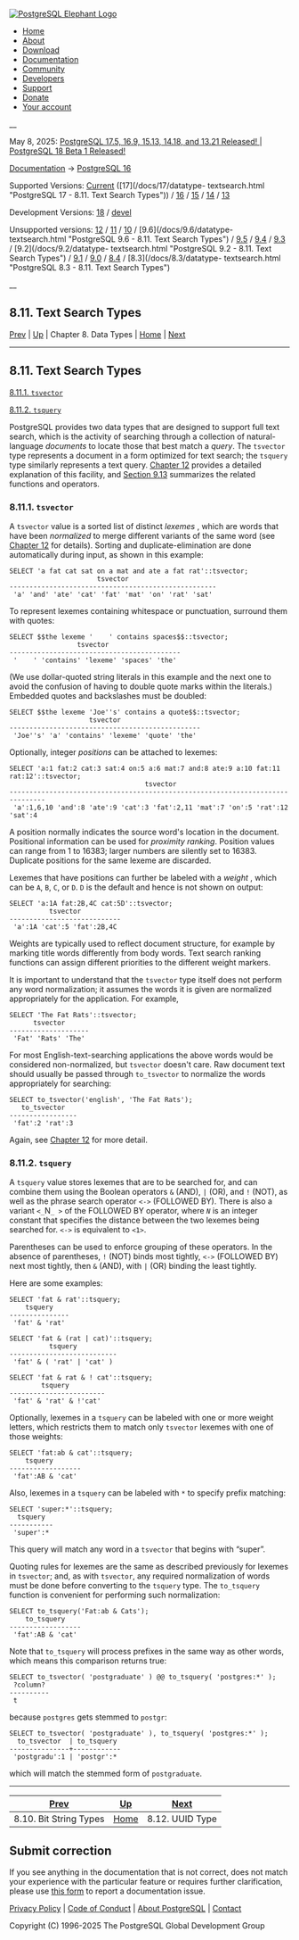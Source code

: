 [ ![PostgreSQL Elephant Logo](/media/img/about/press/elephant.png) ](/)

  * [Home](/ "Home")
  * [About](/about/ "About")
  * [Download](/download/ "Download")
  * [Documentation](/docs/ "Documentation")
  * [Community](/community/ "Community")
  * [Developers](/developer/ "Developers")
  * [Support](/support/ "Support")
  * [Donate](/about/donate/ "Donate")
  * [Your account](/account/ "Your account")

__

May 8, 2025: [ PostgreSQL 17.5, 16.9, 15.13, 14.18, and 13.21 Released! ](/about/news/postgresql-175-169-1513-1418-and-1321-released-3072/) | [ PostgreSQL 18 Beta 1 Released! ](/about/news/postgresql-18-beta-1-released-3070/)

[Documentation](/docs/ "Documentation") -> [PostgreSQL
16](/docs/16/index.html)

Supported Versions: [Current](/docs/current/datatype-textsearch.html
"PostgreSQL 17 - 8.11. Text Search Types") ([17](/docs/17/datatype-
textsearch.html "PostgreSQL 17 - 8.11. Text Search Types")) /
[16](/docs/16/datatype-textsearch.html "PostgreSQL 16 - 8.11. Text Search
Types") / [15](/docs/15/datatype-textsearch.html "PostgreSQL 15 - 8.11. Text
Search Types") / [14](/docs/14/datatype-textsearch.html "PostgreSQL 14 -
8.11. Text Search Types") / [13](/docs/13/datatype-textsearch.html "PostgreSQL
13 - 8.11. Text Search Types")

Development Versions: [18](/docs/18/datatype-textsearch.html "PostgreSQL 18 -
8.11. Text Search Types") / [devel](/docs/devel/datatype-textsearch.html
"PostgreSQL devel - 8.11. Text Search Types")

Unsupported versions: [12](/docs/12/datatype-textsearch.html "PostgreSQL 12 -
8.11. Text Search Types") / [11](/docs/11/datatype-textsearch.html "PostgreSQL
11 - 8.11. Text Search Types") / [10](/docs/10/datatype-textsearch.html
"PostgreSQL 10 - 8.11. Text Search Types") / [9.6](/docs/9.6/datatype-
textsearch.html "PostgreSQL 9.6 - 8.11. Text Search Types") /
[9.5](/docs/9.5/datatype-textsearch.html "PostgreSQL 9.5 - 8.11. Text Search
Types") / [9.4](/docs/9.4/datatype-textsearch.html "PostgreSQL 9.4 -
8.11. Text Search Types") / [9.3](/docs/9.3/datatype-textsearch.html
"PostgreSQL 9.3 - 8.11. Text Search Types") / [9.2](/docs/9.2/datatype-
textsearch.html "PostgreSQL 9.2 - 8.11. Text Search Types") /
[9.1](/docs/9.1/datatype-textsearch.html "PostgreSQL 9.1 - 8.11. Text Search
Types") / [9.0](/docs/9.0/datatype-textsearch.html "PostgreSQL 9.0 -
8.11. Text Search Types") / [8.4](/docs/8.4/datatype-textsearch.html
"PostgreSQL 8.4 - 8.11. Text Search Types") / [8.3](/docs/8.3/datatype-
textsearch.html "PostgreSQL 8.3 - 8.11. Text Search Types")

__

8.11. Text Search Types  
---  
[Prev](datatype-bit.html "8.10. Bit String Types")  | [Up](datatype.html "Chapter 8. Data Types") | Chapter 8. Data Types | [Home](index.html "PostgreSQL 16.9 Documentation") |  [Next](datatype-uuid.html "8.12. UUID Type")  
  
* * *

## 8.11. Text Search Types #

[8.11.1. `tsvector`](datatype-textsearch.html#DATATYPE-TSVECTOR)

[8.11.2. `tsquery`](datatype-textsearch.html#DATATYPE-TSQUERY)

PostgreSQL provides two data types that are designed to support full text
search, which is the activity of searching through a collection of natural-
language _documents_ to locate those that best match a _query_. The `tsvector`
type represents a document in a form optimized for text search; the `tsquery`
type similarly represents a text query. [Chapter 12](textsearch.html
"Chapter 12. Full Text Search") provides a detailed explanation of this
facility, and [Section 9.13](functions-textsearch.html "9.13. Text Search
Functions and Operators") summarizes the related functions and operators.

### 8.11.1. `tsvector` #

A `tsvector` value is a sorted list of distinct _lexemes_ , which are words
that have been _normalized_ to merge different variants of the same word (see
[Chapter 12](textsearch.html "Chapter 12. Full Text Search") for details).
Sorting and duplicate-elimination are done automatically during input, as
shown in this example:

    
    
    SELECT 'a fat cat sat on a mat and ate a fat rat'::tsvector;
                          tsvector
    ----------------------------------------------------
     'a' 'and' 'ate' 'cat' 'fat' 'mat' 'on' 'rat' 'sat'
    

To represent lexemes containing whitespace or punctuation, surround them with
quotes:

    
    
    SELECT $$the lexeme '    ' contains spaces$$::tsvector;
                     tsvector
    -------------------------------------------
     '    ' 'contains' 'lexeme' 'spaces' 'the'
    

(We use dollar-quoted string literals in this example and the next one to
avoid the confusion of having to double quote marks within the literals.)
Embedded quotes and backslashes must be doubled:

    
    
    SELECT $$the lexeme 'Joe''s' contains a quote$$::tsvector;
                        tsvector
    ------------------------------------------------
     'Joe''s' 'a' 'contains' 'lexeme' 'quote' 'the'
    

Optionally, integer _positions_ can be attached to lexemes:

    
    
    SELECT 'a:1 fat:2 cat:3 sat:4 on:5 a:6 mat:7 and:8 ate:9 a:10 fat:11 rat:12'::tsvector;
                                      tsvector
    -------------------------------------------------------------------​------------
     'a':1,6,10 'and':8 'ate':9 'cat':3 'fat':2,11 'mat':7 'on':5 'rat':12 'sat':4
    

A position normally indicates the source word's location in the document.
Positional information can be used for _proximity ranking_. Position values
can range from 1 to 16383; larger numbers are silently set to 16383. Duplicate
positions for the same lexeme are discarded.

Lexemes that have positions can further be labeled with a _weight_ , which can
be `A`, `B`, `C`, or `D`. `D` is the default and hence is not shown on output:

    
    
    SELECT 'a:1A fat:2B,4C cat:5D'::tsvector;
              tsvector
    ----------------------------
     'a':1A 'cat':5 'fat':2B,4C
    

Weights are typically used to reflect document structure, for example by
marking title words differently from body words. Text search ranking functions
can assign different priorities to the different weight markers.

It is important to understand that the `tsvector` type itself does not perform
any word normalization; it assumes the words it is given are normalized
appropriately for the application. For example,

    
    
    SELECT 'The Fat Rats'::tsvector;
          tsvector
    --------------------
     'Fat' 'Rats' 'The'
    

For most English-text-searching applications the above words would be
considered non-normalized, but `tsvector` doesn't care. Raw document text
should usually be passed through `to_tsvector` to normalize the words
appropriately for searching:

    
    
    SELECT to_tsvector('english', 'The Fat Rats');
       to_tsvector
    -----------------
     'fat':2 'rat':3
    

Again, see [Chapter 12](textsearch.html "Chapter 12. Full Text Search") for
more detail.

### 8.11.2. `tsquery` #

A `tsquery` value stores lexemes that are to be searched for, and can combine
them using the Boolean operators `&` (AND), `|` (OR), and `!` (NOT), as well
as the phrase search operator `<->` (FOLLOWED BY). There is also a variant
`<_`N`_ >` of the FOLLOWED BY operator, where _`N`_ is an integer constant
that specifies the distance between the two lexemes being searched for. `<->`
is equivalent to `<1>`.

Parentheses can be used to enforce grouping of these operators. In the absence
of parentheses, `!` (NOT) binds most tightly, `<->` (FOLLOWED BY) next most
tightly, then `&` (AND), with `|` (OR) binding the least tightly.

Here are some examples:

    
    
    SELECT 'fat & rat'::tsquery;
        tsquery
    ---------------
     'fat' & 'rat'
    
    SELECT 'fat & (rat | cat)'::tsquery;
              tsquery
    ---------------------------
     'fat' & ( 'rat' | 'cat' )
    
    SELECT 'fat & rat & ! cat'::tsquery;
            tsquery
    ------------------------
     'fat' & 'rat' & !'cat'
    

Optionally, lexemes in a `tsquery` can be labeled with one or more weight
letters, which restricts them to match only `tsvector` lexemes with one of
those weights:

    
    
    SELECT 'fat:ab & cat'::tsquery;
        tsquery
    ------------------
     'fat':AB & 'cat'
    

Also, lexemes in a `tsquery` can be labeled with `*` to specify prefix
matching:

    
    
    SELECT 'super:*'::tsquery;
      tsquery
    -----------
     'super':*
    

This query will match any word in a `tsvector` that begins with “super”.

Quoting rules for lexemes are the same as described previously for lexemes in
`tsvector`; and, as with `tsvector`, any required normalization of words must
be done before converting to the `tsquery` type. The `to_tsquery` function is
convenient for performing such normalization:

    
    
    SELECT to_tsquery('Fat:ab & Cats');
        to_tsquery
    ------------------
     'fat':AB & 'cat'
    

Note that `to_tsquery` will process prefixes in the same way as other words,
which means this comparison returns true:

    
    
    SELECT to_tsvector( 'postgraduate' ) @@ to_tsquery( 'postgres:*' );
     ?column?
    ----------
     t
    

because `postgres` gets stemmed to `postgr`:

    
    
    SELECT to_tsvector( 'postgraduate' ), to_tsquery( 'postgres:*' );
      to_tsvector  | to_tsquery
    ---------------+------------
     'postgradu':1 | 'postgr':*
    

which will match the stemmed form of `postgraduate`.

* * *

[Prev](datatype-bit.html "8.10. Bit String Types")  | [Up](datatype.html "Chapter 8. Data Types") |  [Next](datatype-uuid.html "8.12. UUID Type")  
---|---|---  
8.10. Bit String Types  | [Home](index.html "PostgreSQL 16.9 Documentation") |  8.12. UUID Type  
  
## Submit correction

If you see anything in the documentation that is not correct, does not match
your experience with the particular feature or requires further clarification,
please use [this form](/account/comments/new/16/datatype-textsearch.html/) to
report a documentation issue.

[Privacy Policy](/about/privacypolicy) | [Code of Conduct](/about/policies/coc/) | [About PostgreSQL](/about/) | [Contact](/about/contact/)  

Copyright (C) 1996-2025 The PostgreSQL Global Development Group

